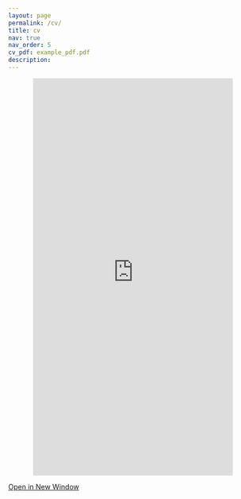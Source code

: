 ```yaml
---
layout: page
permalink: /cv/
title: cv
nav: true
nav_order: 5
cv_pdf: example_pdf.pdf
description:
---
```


<div style="text-align: center;">
    <iframe src="https://nickdididi.github.io/assets/pdf/WebsiteCV.pdf" width="80%" height="800px" style="border: none;"></iframe>
</div>

[Open in New Window](https://nickdididi.github.io/assets/pdf/WebsiteCV.pdf)
